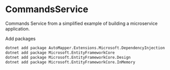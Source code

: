 # CommandsService

Commands Service from a simplified example of building a microservice application.

Add packages

```sh
dotnet add package AutoMapper.Extensions.Microsoft.DependencyInjection
dotnet add package Microsoft.EntityFrameworkCore
dotnet add package Microsoft.EntityFrameworkCore.Design
dotnet add package Microsoft.EntityFrameworkCore.InMemory
```
